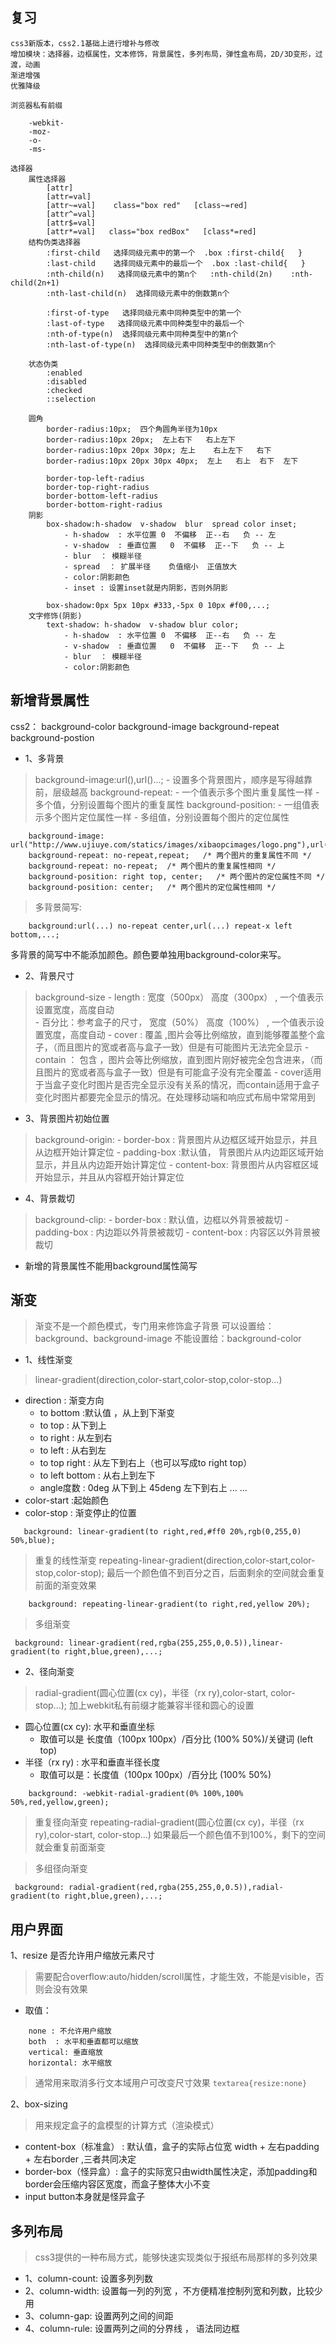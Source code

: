 ## 复习
```
css3新版本，css2.1基础上进行增补与修改
增加模块：选择器，边框属性，文本修饰，背景属性，多列布局，弹性盒布局，2D/3D变形，过渡，动画
渐进增强
优雅降级

浏览器私有前缀

    -webkit-
    -moz-
    -o-
    -ms-

选择器
    属性选择器   
        [attr]  
        [attr=val]  
        [attr~=val]    class="box red"   [class~=red]
        [attr^=val]
        [attr$=val]   
        [attr*=val]   class="box redBox"   [class*=red]
    结构伪类选择器
        :first-child   选择同级元素中的第一个  .box :first-child{   } 
        :last-child    选择同级元素中的最后一个  .box :last-child{   } 
        :nth-child(n)   选择同级元素中的第n个   :nth-child(2n)    :nth-child(2n+1)
        :nth-last-child(n)  选择同级元素中的倒数第n个

        :first-of-type   选择同级元素中同种类型中的第一个
        :last-of-type   选择同级元素中同种类型中的最后一个
        :nth-of-type(n)  选择同级元素中同种类型中的第n个
        :nth-last-of-type(n)  选择同级元素中同种类型中的倒数第n个

    状态伪类
        :enabled
        :disabled
        :checked
        ::selection

    圆角
        border-radius:10px;  四个角圆角半径为10px
        border-radius:10px 20px;  左上右下   右上左下
        border-radius:10px 20px 30px; 左上    右上左下   右下
        border-radius:10px 20px 30px 40px;  左上   右上  右下  左下

        border-top-left-radius
        border-top-right-radius
        border-bottom-left-radius
        border-bottom-right-radius
    阴影
        box-shadow:h-shadow  v-shadow  blur  spread color inset;
            - h-shadow  : 水平位置 0  不偏移  正--右   负 -- 左
            - v-shadow  : 垂直位置   0  不偏移  正--下   负 -- 上
            - blur  ： 模糊半径
            - spread  ： 扩展半径    负值缩小  正值放大  
            - color:阴影颜色
            - inset : 设置inset就是内阴影，否则外阴影

        box-shadow:0px 5px 10px #333,-5px 0 10px #f00,...;
    文字修饰(阴影)
        text-shadow: h-shadow  v-shadow blur color;
            - h-shadow  : 水平位置 0  不偏移  正--右   负 -- 左
            - v-shadow  : 垂直位置   0  不偏移  正--下   负 -- 上
            - blur  ： 模糊半径
            - color:阴影颜色

```


## 新增背景属性

css2：
    background-color
    background-image
    background-repeat
    background-postion


- 1、多背景

> background-image:url(),url()...;
    - 设置多个背景图片，顺序是写得越靠前，层级越高
> background-repeat:
    - 一个值表示多个图片重复属性一样
    - 多个值，分别设置每个图片的重复属性
> background-position:
    - 一组值表示多个图片定位属性一样
    - 多组值，分别设置每个图片的定位属性

```
    background-image: url("http://www.ujiuye.com/statics/images/xibaopcimages/logo.png"),url("http://xue.ujiuye.com/uploads_it/2002/QuanGuo/F2R26392822VQD0W.jpg");
    background-repeat: no-repeat,repeat;   /* 两个图片的重复属性不同 */
    background-repeat: no-repeat;  /* 两个图片的重复属性相同 */
    background-position: right top, center;   /* 两个图片的定位属性不同 */
    background-position: center;   /* 两个图片的定位属性相同 */

```
> 多背景简写:
```
    background:url(...) no-repeat center,url(...) repeat-x left bottom,...;

```
多背景的简写中不能添加颜色。颜色要单独用background-color来写。

- 2、背景尺寸

> background-size
    - length : 宽度（500px）  高度（300px）  , 一个值表示设置宽度，高度自动    
    - 百分比：参考盒子的尺寸， 宽度（50%）  高度（100%） , 一个值表示设置宽度，高度自动
    - cover : 覆盖 ,图片会等比例缩放，直到能够覆盖整个盒子，（而且图片的宽或者高与盒子一致）但是有可能图片无法完全显示
    - contain ： 包含 ，图片会等比例缩放，直到图片刚好被完全包含进来，（而且图片的宽或者高与盒子一致）但是有可能盒子没有完全覆盖
    - cover适用于当盒子变化时图片是否完全显示没有关系的情况，而contain适用于盒子变化时图片都要完全显示的情况。在处理移动端和响应式布局中常常用到

- 3、背景图片初始位置
> background-origin: 
    - border-box : 背景图片从边框区域开始显示，并且从边框开始计算定位
    - padding-box :默认值， 背景图片从内边距区域开始显示，并且从内边距开始计算定位
    - content-box: 背景图片从内容框区域开始显示，并且从内容框开始计算定位
- 4、背景裁切
> background-clip: 
    - border-box : 默认值，边框以外背景被裁切
    - padding-box : 内边距以外背景被裁切
    - content-box : 内容区以外背景被裁切

* 新增的背景属性不能用background属性简写

## 渐变
> 渐变不是一个颜色模式，专门用来修饰盒子背景
可以设置给：background、background-image
不能设置给：background-color


- 1、线性渐变
> linear-gradient(direction,color-start,color-stop,color-stop...)

- direction : 渐变方向
    - to bottom :默认值 ，从上到下渐变
    - to top : 从下到上
    - to right : 从左到右
    - to left   : 从右到左
    - to top right : 从左下到右上（也可以写成to right top）
    - to left bottom : 从右上到左下
    - angle度数    : 0deg 从下到上  45deng  左下到右上  ...
    ...
- color-start :起始颜色
- color-stop : 渐变停止的位置

```
   background: linear-gradient(to right,red,#ff0 20%,rgb(0,255,0) 50%,blue);
```

> 重复的线性渐变
> repeating-linear-gradient(direction,color-start,color-stop,color-stop);
> 最后一个颜色值不到百分之百，后面剩余的空间就会重复前面的渐变效果
```
    background: repeating-linear-gradient(to right,red,yellow 20%);
```

> 多组渐变
```
 background: linear-gradient(red,rgba(255,255,0,0.5)),linear-gradient(to right,blue,green),...;
```

- 2、径向渐变
> radial-gradient(圆心位置(cx cy)，半径（rx ry),color-start, color-stop...);
> 加上webkit私有前缀才能兼容半径和圆心的设置
- 圆心位置(cx cy): 水平和垂直坐标
    - 取值可以是 长度值（100px 100px）/百分比 (100% 50%)/关键词 (left top) 
- 半径（rx ry) : 水平和垂直半径长度
    - 取值可以是：长度值（100px 100px）/百分比 (100% 50%)
```
    background: -webkit-radial-gradient(0% 100%,100% 50%,red,yellow,green);
```
> 重复径向渐变
> repeating-radial-gradient(圆心位置(cx cy)，半径（rx ry),color-start, color-stop...)
> 如果最后一个颜色值不到100%，剩下的空间就会重复前面渐变

> 多组径向渐变
```
 background: radial-gradient(red,rgba(255,255,0,0.5)),radial-gradient(to right,blue,green),...;
```

## 用户界面
1、resize 是否允许用户缩放元素尺寸
> 需要配合overflow:auto/hidden/scroll属性，才能生效，不能是visible，否则会没有效果
- 取值：
```
    none : 不允许用户缩放
    both  : 水平和垂直都可以缩放
    vertical: 垂直缩放
    horizontal: 水平缩放
```
> 通常用来取消多行文本域用户可改变尺寸效果 `textarea{resize:none}`

2、box-sizing  
> 用来规定盒子的盒模型的计算方式（渲染模式）
- content-box（标准盒） : 默认值，盒子的实际占位宽 width + 左右padding + 左右border ,三者共同决定
- border-box（怪异盒）: 盒子的实际宽只由width属性决定，添加padding和border会压缩内容区宽度，而盒子整体大小不变
- input button本身就是怪异盒子


## 多列布局
> css3提供的一种布局方式，能够快速实现类似于报纸布局那样的多列效果
- 1、column-count: 设置多列列数
- 2、column-width: 设置每一列的列宽 ，不方便精准控制列宽和列数，比较少用
- 3、column-gap: 设置两列之间的间距
- 4、column-rule: 设置两列之间的分界线 ， 语法同边框

